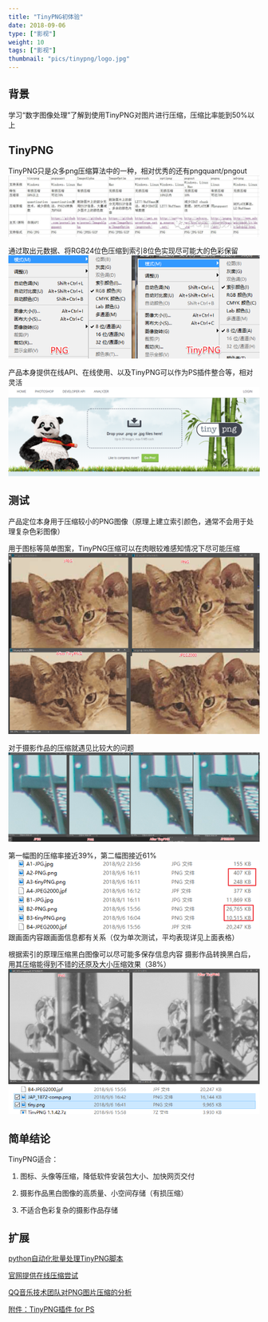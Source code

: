 ```yaml
---
title: "TinyPNG初体验"
date: 2018-09-06
type: ["影视"]
weight: 10
tags: ["影视"]
thumbnail: "pics/tinypng/logo.jpg"
---
```


## 背景
学习“数字图像处理”了解到使用TinyPNG对图片进行压缩，压缩比率能到50%以上

## TinyPNG
TinyPNG只是众多png压缩算法中的一种，相对优秀的还有pngquant/pngout
![QQ音乐技术团队分析](/pics/tinypng/5.jpg)

通过取出元数据、将RGB24位色压缩到索引8位色实现尽可能大的色彩保留
![](/pics/tinypng/3.png)

产品本身提供在线API、在线使用、以及TinyPNG可以作为PS插件整合等，相对灵活
![](/pics/tinypng/6.png)

## 测试
产品定位本身用于压缩较小的PNG图像（原理上建立索引颜色，通常不会用于处理复杂色彩图像）

用于图标等简单图案，TinyPNG压缩可以在肉眼较难感知情况下尽可能压缩
![](/pics/tinypng/2.png)

对于摄影作品的压缩就遇见比较大的问题
![](/pics/tinypng/1.png)

第一幅图的压缩率接近39%，第二幅图接近61%
![](/pics/tinypng/4.png)
跟画面内容跟画面信息都有关系（仅为单次测试，平均表现详见上面表格）

根据索引的原理压缩黑白图像可以尽可能多保存信息内容
摄影作品转换黑白后，用其压缩能得到不错的还原及大小压缩效果（38%）
![](/pics/tinypng/7.png)
![](/pics/tinypng/8.png)

## 简单结论

TinyPNG适合：

1. 图标、头像等压缩，降低软件安装包大小、加快网页交付

2. 摄影作品黑白图像的高质量、小空间存储（有损压缩）

3. 不适合色彩复杂的摄影作品存储

## 扩展

[python自动化批量处理TinyPNG脚本](https://blog.csdn.net/honjane/article/details/79288173)

[官网提供在线压缩尝试](https://tinypng.com/)

[QQ音乐技术团队对PNG图片压缩的分析](https://cloud.tencent.com/developer/article/1034208)

[附件：TinyPNG插件 for PS](/pics/tinypng/TinyPNG1.1.42.7z)
